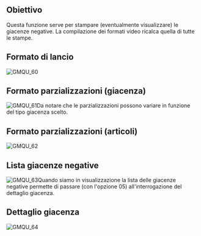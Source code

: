 ## Obiettivo
Questa funzione serve per stampare (eventualmente visualizzare) le giacenze negative.
La compilazione dei formati video ricalca quella di tutte le stampe.

## Formato di lancio
![GMQU_60](https://doc.smeup.com/immagini/MBDOC_OGG-P_GMQU60/GMQU_60.png)
## Formato parzializzazioni (giacenza)
![GMQU_61](https://doc.smeup.com/immagini/MBDOC_OGG-P_GMQU60/GMQU_61.png)Da notare che le parzializzazioni possono variare in funzione del tipo giacenza scelto.

## Formato parzializzazioni (articoli)
![GMQU_62](https://doc.smeup.com/immagini/MBDOC_OGG-P_GMQU60/GMQU_62.png)
## Lista giacenze negative
![GMQU_63](https://doc.smeup.com/immagini/MBDOC_OGG-P_GMQU60/GMQU_63.png)Quando siamo in visualizzazione la lista delle giacenze negative permette di passare (con l'opzione 05) all'interrogazione del dettaglio giacenza.

## Dettaglio giacenza
![GMQU_64](https://doc.smeup.com/immagini/MBDOC_OGG-P_GMQU60/GMQU_64.png)